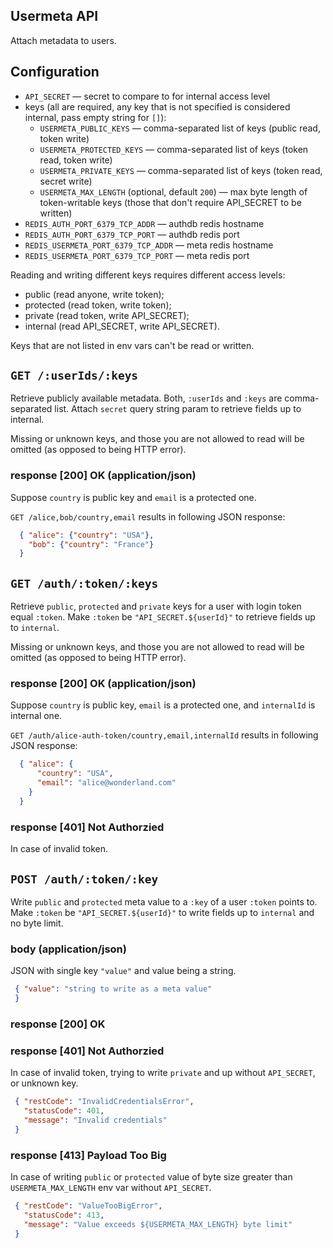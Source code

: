 Usermeta API
------------

Attach metadata to users.

## Configuration

 * `API_SECRET` — secret to compare to for internal access level
 * keys (all are required, any key that is not specified is considered internal, pass empty string for `[]`):
   * `USERMETA_PUBLIC_KEYS` — comma-separated list of keys (public read, token write)
   * `USERMETA_PROTECTED_KEYS` — comma-separated list of keys (token read, token write)
   * `USERMETA_PRIVATE_KEYS` — comma-separated list of keys (token read, secret write)
   * `USERMETA_MAX_LENGTH` (optional, default `200`) — max byte length of token-writable keys (those that don't require API_SECRET to be written)
 * `REDIS_AUTH_PORT_6379_TCP_ADDR` — authdb redis hostname
 * `REDIS_AUTH_PORT_6379_TCP_PORT` — authdb redis port
 * `REDIS_USERMETA_PORT_6379_TCP_ADDR` — meta redis hostname
 * `REDIS_USERMETA_PORT_6379_TCP_PORT` — meta redis port

Reading and writing different keys requires different access levels:

  * public (read anyone, write token);
  * protected (read token, write token);
  * private (read token, write API_SECRET);
  * internal (read API_SECRET, write API_SECRET).

Keys that are not listed in env vars can't be read or written.

## `GET /:userIds/:keys`

Retrieve publicly available metadata. Both, `:userIds` and `:keys` are comma-separated list. Attach `secret` query string param to retrieve fields up to internal.

Missing or unknown keys, and those you are not allowed to read will be omitted (as opposed to being HTTP error).

### response [200] OK (application/json)

Suppose `country` is public key and `email` is a protected one.

`GET /alice,bob/country,email` results in following JSON response:


``` json
  { "alice": {"country": "USA"},
    "bob": {"country": "France"}
  }
```

## `GET /auth/:token/:keys`

Retrieve `public`, `protected` and `private` keys for a user with login token equal `:token`. Make `:token` be `"API_SECRET.${userId}"` to retrieve fields up to `internal`.

Missing or unknown keys, and those you are not allowed to read will be omitted (as opposed to being HTTP error).

### response [200] OK (application/json)

Suppose `country` is public key, `email` is a protected one, and `internalId` is internal one.

`GET /auth/alice-auth-token/country,email,internalId` results in following JSON response:


``` json
  { "alice": {
      "country": "USA",
      "email": "alice@wonderland.com"
    }
  }
```

### response [401] Not Authorzied

In case of invalid token.

## `POST /auth/:token/:key`

Write `public` and `protected` meta value to a `:key` of a user `:token` points to. Make `:token` be `"API_SECRET.${userId}"` to write fields up to `internal` and no byte limit.

### body (application/json)

JSON with single key `"value"` and value being a string.

``` json
 { "value": "string to write as a meta value"
 }
```

### response [200] OK
### response [401] Not Authorzied

In case of invalid token, trying to write `private` and up without `API_SECRET`, or unknown key.

``` json
 { "restCode": "InvalidCredentialsError",
   "statusCode": 401,
   "message": "Invalid credentials"
 }
```

### response [413] Payload Too Big

In case of writing `public` or `protected` value of byte size greater than `USERMETA_MAX_LENGTH` env var without `API_SECRET`.

``` json
 { "restCode": "ValueTooBigError",
   "statusCode": 413,
   "message": "Value exceeds ${USERMETA_MAX_LENGTH} byte limit"
 }
```
